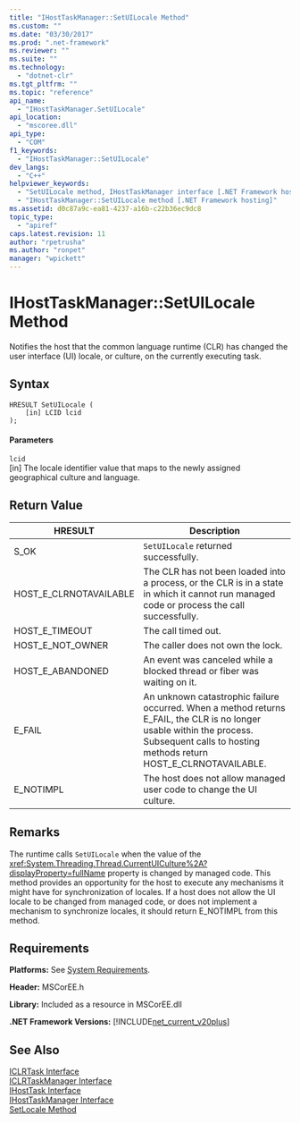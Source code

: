 ```yaml
---
title: "IHostTaskManager::SetUILocale Method"
ms.custom: ""
ms.date: "03/30/2017"
ms.prod: ".net-framework"
ms.reviewer: ""
ms.suite: ""
ms.technology: 
  - "dotnet-clr"
ms.tgt_pltfrm: ""
ms.topic: "reference"
api_name: 
  - "IHostTaskManager.SetUILocale"
api_location: 
  - "mscoree.dll"
api_type: 
  - "COM"
f1_keywords: 
  - "IHostTaskManager::SetUILocale"
dev_langs: 
  - "C++"
helpviewer_keywords: 
  - "SetUILocale method, IHostTaskManager interface [.NET Framework hosting]"
  - "IHostTaskManager::SetUILocale method [.NET Framework hosting]"
ms.assetid: d0c87a9c-ea81-4237-a16b-c22b36ec9dc8
topic_type: 
  - "apiref"
caps.latest.revision: 11
author: "rpetrusha"
ms.author: "ronpet"
manager: "wpickett"
---
```

# IHostTaskManager::SetUILocale Method
Notifies the host that the common language runtime (CLR) has changed the user interface (UI) locale, or culture, on the currently executing task.  
  
## Syntax  
  
```  
HRESULT SetUILocale (  
    [in] LCID lcid  
);  
```  
  
#### Parameters  
 `lcid`  
 [in] The locale identifier value that maps to the newly assigned geographical culture and language.  
  
## Return Value  
  
|HRESULT|Description|  
|-------------|-----------------|  
|S_OK|`SetUILocale` returned successfully.|  
|HOST_E_CLRNOTAVAILABLE|The CLR has not been loaded into a process, or the CLR is in a state in which it cannot run managed code or process the call successfully.|  
|HOST_E_TIMEOUT|The call timed out.|  
|HOST_E_NOT_OWNER|The caller does not own the lock.|  
|HOST_E_ABANDONED|An event was canceled while a blocked thread or fiber was waiting on it.|  
|E_FAIL|An unknown catastrophic failure occurred. When a method returns E_FAIL, the CLR is no longer usable within the process. Subsequent calls to hosting methods return HOST_E_CLRNOTAVAILABLE.|  
|E_NOTIMPL|The host does not allow managed user code to change the UI culture.|  
  
## Remarks  
 The runtime calls `SetUILocale` when the value of the <xref:System.Threading.Thread.CurrentUICulture%2A?displayProperty=fullName> property is changed by managed code. This method provides an opportunity for the host to execute any mechanisms it might have for synchronization of locales. If a host does not allow the UI locale to be changed from managed code, or does not implement a mechanism to synchronize locales, it should return E_NOTIMPL from this method.  
  
## Requirements  
 **Platforms:** See [System Requirements](../../../../docs/framework/get-started/system-requirements.md).  
  
 **Header:** MSCorEE.h  
  
 **Library:** Included as a resource in MSCorEE.dll  
  
 **.NET Framework Versions:** [!INCLUDE[net_current_v20plus](../../../../includes/net-current-v20plus-md.md)]  
  
## See Also  
 [ICLRTask Interface](../../../../docs/framework/unmanaged-api/hosting/iclrtask-interface.md)   
 [ICLRTaskManager Interface](../../../../docs/framework/unmanaged-api/hosting/iclrtaskmanager-interface.md)   
 [IHostTask Interface](../../../../docs/framework/unmanaged-api/hosting/ihosttask-interface.md)   
 [IHostTaskManager Interface](../../../../docs/framework/unmanaged-api/hosting/ihosttaskmanager-interface.md)   
 [SetLocale Method](../../../../docs/framework/unmanaged-api/hosting/ihosttaskmanager-setlocale-method.md)
